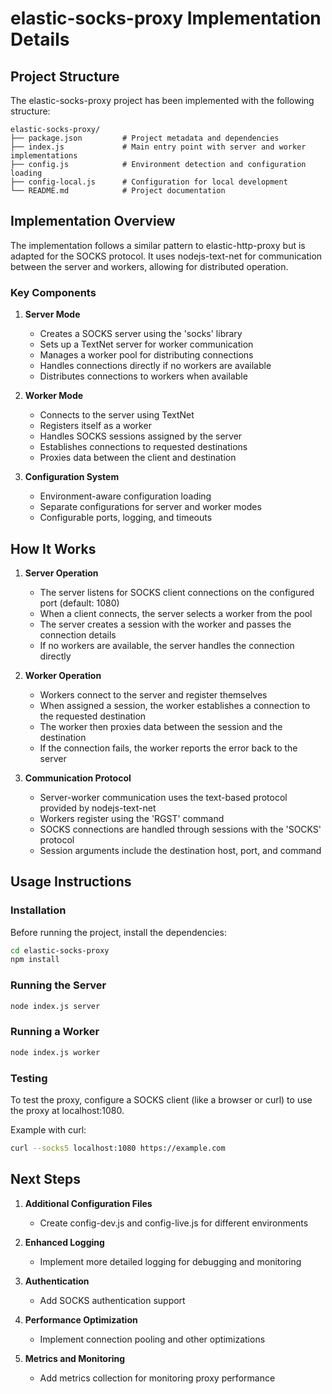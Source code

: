 # elastic-socks-proxy Implementation Details

## Project Structure

The elastic-socks-proxy project has been implemented with the following structure:

```
elastic-socks-proxy/
├── package.json         # Project metadata and dependencies
├── index.js             # Main entry point with server and worker implementations
├── config.js            # Environment detection and configuration loading
├── config-local.js      # Configuration for local development
└── README.md            # Project documentation
```

## Implementation Overview

The implementation follows a similar pattern to elastic-http-proxy but is adapted for the SOCKS protocol. It uses nodejs-text-net for communication between the server and workers, allowing for distributed operation.

### Key Components

1. **Server Mode**
   - Creates a SOCKS server using the 'socks' library
   - Sets up a TextNet server for worker communication
   - Manages a worker pool for distributing connections
   - Handles connections directly if no workers are available
   - Distributes connections to workers when available

2. **Worker Mode**
   - Connects to the server using TextNet
   - Registers itself as a worker
   - Handles SOCKS sessions assigned by the server
   - Establishes connections to requested destinations
   - Proxies data between the client and destination

3. **Configuration System**
   - Environment-aware configuration loading
   - Separate configurations for server and worker modes
   - Configurable ports, logging, and timeouts

## How It Works

1. **Server Operation**
   - The server listens for SOCKS client connections on the configured port (default: 1080)
   - When a client connects, the server selects a worker from the pool
   - The server creates a session with the worker and passes the connection details
   - If no workers are available, the server handles the connection directly

2. **Worker Operation**
   - Workers connect to the server and register themselves
   - When assigned a session, the worker establishes a connection to the requested destination
   - The worker then proxies data between the session and the destination
   - If the connection fails, the worker reports the error back to the server

3. **Communication Protocol**
   - Server-worker communication uses the text-based protocol provided by nodejs-text-net
   - Workers register using the 'RGST' command
   - SOCKS connections are handled through sessions with the 'SOCKS' protocol
   - Session arguments include the destination host, port, and command

## Usage Instructions

### Installation

Before running the project, install the dependencies:

```bash
cd elastic-socks-proxy
npm install
```

### Running the Server

```bash
node index.js server
```

### Running a Worker

```bash
node index.js worker
```

### Testing

To test the proxy, configure a SOCKS client (like a browser or curl) to use the proxy at localhost:1080.

Example with curl:

```bash
curl --socks5 localhost:1080 https://example.com
```

## Next Steps

1. **Additional Configuration Files**
   - Create config-dev.js and config-live.js for different environments

2. **Enhanced Logging**
   - Implement more detailed logging for debugging and monitoring

3. **Authentication**
   - Add SOCKS authentication support

4. **Performance Optimization**
   - Implement connection pooling and other optimizations

5. **Metrics and Monitoring**
   - Add metrics collection for monitoring proxy performance
